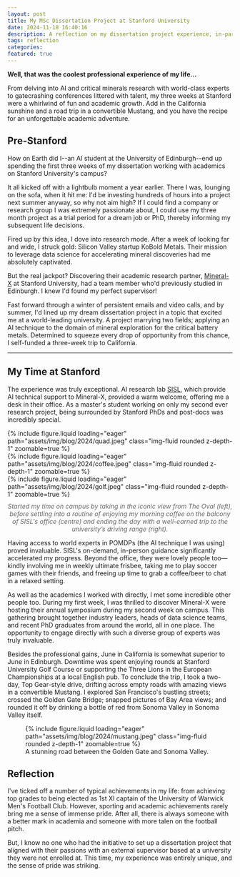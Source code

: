 ```yaml
---
layout: post
title: My MSc Dissertation Project at Stanford University
date: 2024-11-18 16:40:16
description: A reflection on my dissertation project experience, in-particular my three week trip to California.
tags: reflection
categories: 
featured: true
---
```


**Well, that was the coolest professional experience of my life...**


From delving into AI and critical minerals research with world-class experts to gatecrashing conferences littered with talent, my three weeks at Stanford were a whirlwind of fun and academic growth. Add in the California sunshine and a road trip in a convertible Mustang, and you have the recipe for an unforgettable academic adventure.


## Pre-Stanford

How on Earth did I--an AI student at the University of Edinburgh--end up spending the first three weeks of my dissertation working with academics on Stanford University's campus?

It all kicked off with a lightbulb moment a year earlier. There I was, lounging on the sofa, when it hit me: I'd be investing hundreds of hours into a project next summer anyway, so why not aim high? If I could find a company or research group I was extremely passionate about, I could use my three month project as a trial period for a dream job or PhD, thereby informing my subsequent life decisions.

Fired up by this idea, I dove into research mode. After a week of looking far and wide, I struck gold: Silicon Valley startup KoBold Metals. Their mission to leverage data science for accelerating mineral discoveries had me absolutely captivated.

But the real jackpot? Discovering their academic research partner, [Mineral-X](https://mineralx.stanford.edu/) at Stanford University, had a team member who'd previously studied in Edinburgh. I knew I'd found my perfect supervisor!

Fast forward through a winter of persistent emails and video calls, and by summer, I'd lined up my dream dissertation project in a topic that excited me at a world-leading university. A project marrying two fields; applying an AI technique to the domain of mineral exploration for the critical battery metals. Determined to squeeze every drop of opportunity from this chance, I self-funded a three-week trip to California.

<hr class="dots">

## My Time at Stanford

The experience was truly exceptional. AI research lab [SISL](https://sisl.stanford.edu/), which provide AI technical support to Mineral-X, provided a warm welcome, offering me a desk in their office. As a master's student working on only my second ever research project, being surrounded by Stanford PhDs and post-docs was incredibly special.

<div class="row mt-3">
    <div class="col-sm mt-3 mt-md-0">
        {% include figure.liquid loading="eager" path="assets/img/blog/2024/quad.jpeg" class="img-fluid rounded z-depth-1" zoomable=true %}
    </div>
    <div class="col-sm mt-3 mt-md-0">
        {% include figure.liquid loading="eager" path="assets/img/blog/2024/coffee.jpeg" class="img-fluid rounded z-depth-1" zoomable=true %}
    </div>
    <div class="col-sm mt-3 mt-md-0">
        {% include figure.liquid loading="eager" path="assets/img/blog/2024/golf.jpeg" class="img-fluid rounded z-depth-1" zoomable=true %}
    </div>
</div>
<p style="width: 100%; margin-top: 10px; font-style: italic; color: #666; text-align: center;">Started my time on campus by taking in the iconic view from The Oval (left), before settling into a routine of enjoying my morning coffee on the balcony of SISL's office (centre) and ending the day with a well-earned trip to the university’s driving range (right).</p>

Having access to world experts in POMDPs (the AI technique I was using) proved invaluable. SISL's on-demand, in-person guidance significantly accelerated my progress. Beyond the office, they were lovely people too—kindly involving me in weekly ultimate frisbee, taking me to play soccer games with their friends, and freeing up time to grab a coffee/beer to chat in a relaxed setting.

As well as the academics I worked with directly, I met some incredible other people too. During my first week, I was thrilled to discover Mineral-X were hosting their annual symposium during my second week on campus. This gathering brought together industry leaders, heads of data science teams, and recent PhD graduates from around the world, all in one place. The opportunity to engage directly with such a diverse group of experts was truly invaluable.

Besides the professional gains, June in California is somewhat superior to June in Edinburgh. Downtime was spent enjoying rounds at Stanford University Golf Course or supporting the Three Lions in the European Championships at a local English pub. To conclude the trip, I took a two-day, Top Gear-style drive, drifting across empty roads with amazing views in a convertible Mustang. I explored San Francisco's bustling streets; crossed the Golden Gate Bridge; snapped pictures of Bay Area views; and rounded it off by drinking a bottle of red from Sonoma Valley in Sonoma Valley itself.

<figure class="post-figure">
    {% include figure.liquid loading="eager" path="assets/img/blog/2024/mustang.jpeg" class="img-fluid rounded z-depth-1" zoomable=true %}
    <figcaption>A stunning road between the Golden Gate and Sonoma Valley.</figcaption>
</figure>

## Reflection

I've ticked off a number of typical achievements in my life: from achieving top grades to being elected as 1st XI captain of the University of Warwick Men's Football Club. However, sporting and academic achievements rarely bring me a sense of immense pride. After all, there is always someone with a better mark in academia and someone with more talen on the football pitch.

But, I know no one who had the initiative to set up a dissertation project that aligned with their passions with an external supervisor based at a university they were not enrolled at. This time, my experience was entirely unique, and the sense of pride was striking.